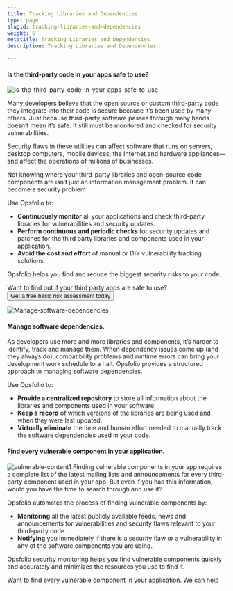 ```yaml
---
title: Tracking Libraries and Dependencies
type: page
slugid: tracking-libraries-and-dependencies
weight: 6
metatitle: Tracking Libraries and Dependencies
description: Tracking Libraries and Dependencies

---
```


#### Is the third-party code in your apps safe to use?

![Is-the-third-party-code-in-your-apps-safe-to-use](/assets-natural/brand/www.netspective.com/solutions/opsfolio/Is-the-third-party-code-in-your-apps-safe-to-use.jpg#right)

Many developers believe that the open source or custom third-party code they integrate into their code is secure because it’s been used by many others. Just because third-party software passes through many hands doesn’t mean it’s safe. It still must be monitored and checked for security vulnerabilities.

Security flaws in these utilities can affect software that runs on servers, desktop computers, mobile devices, the Internet and hardware appliances—and affect the operations of millions of businesses.

Not knowing where your third-party libraries and open-source code components are isn’t just an information management problem. It can become a security problem

Use Opsfolio to:

* **Continuously monitor** all your applications and check third-party libraries for vulnerabilities and security updates.
* **Perform continuous and periodic checks** for security updates and patches for the third party libraries and components used in your application.
* **Avoid the cost and effort** of manual or DIY vulnerability tracking solutions.

Opsfolio helps you find and reduce the biggest security risks to your code.

Want to find out if your third party apps are safe to use?
<a href="/www.netspective.com/solutions/opsfolio/register/?q=4"><button class="px-3 py-2 text-xs font-medium text-center text-white bg-sky-700 rounded-lg hover:bg-sky-700 focus:ring-4 focus:outline-none focus:ring-blue-300 dark:bg-sky-700 dark:hover:bg-sky-700 dark:focus:ring-blue-800">Get a free basic risk assessment today</button></a>



![Manage-software-dependencies](/assets-natural/brand/www.netspective.com/solutions/opsfolio/Manage-software-dependencies.jpg#left)
#### Manage software dependencies.

As developers use more and more libraries and components, it’s harder to identify, track and manage them. When dependency issues come up (and they always do), compatibility problems and runtime errors can bring your development work schedule to a halt.
Opsfolio provides a structured approach to managing software dependencies.

Use Opsfolio to:

* **Provide a centralized repository** to store all information about the libraries and components used in your software.
* **Keep a record** of which versions of the libraries are being used and when they were last updated.
* **Virtually eliminate** the time and human effort needed to manually track the software dependencies used in your code.


#### Find every vulnerable component in your application.

![vulnerable-content1](/assets-natural/brand/www.netspective.com/solutions/opsfolio/vulnerable-content1.jpg#right)
Finding vulnerable components in your app requires a complete list of the latest mailing lists and announcements for every third-party component used in your app. But even if you had this information, would you have the time to search through and use it?

Opsfolio automates the process of finding vulnerable components by:

* **Monitoring** all the latest publicly available feeds, news and announcements for vulnerabilities and security flaws relevant to your third-party code.
* **Notifying** you immediately if there is a security flaw or a vulnerability in any of the software components you are using.

Opsfolio security monitoring helps you find vulnerable components quickly and accurately and minimizes the resources you use to find it.

Want to find every vulnerable component in your application. We can help